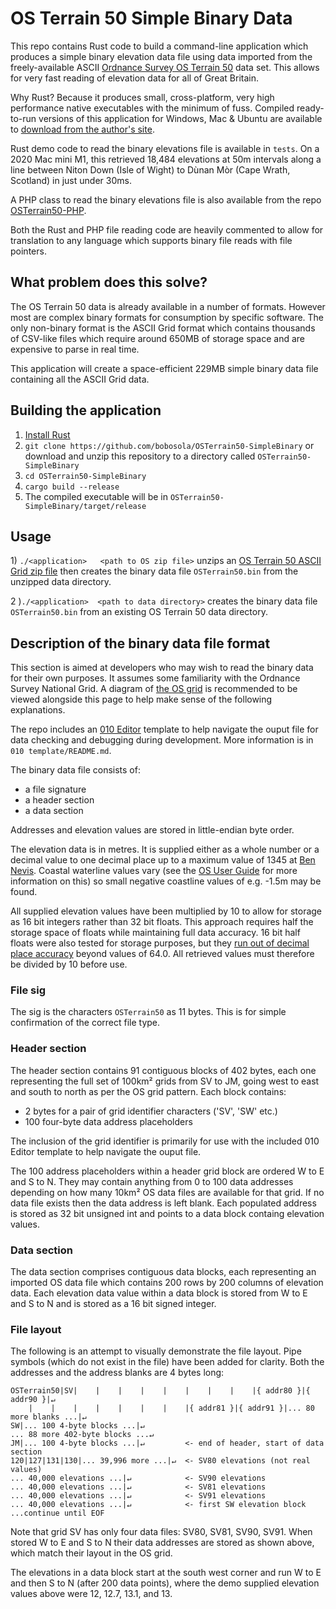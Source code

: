 # OS Terrain 50 Simple Binary Data

This repo contains Rust code to build a command-line application which produces a simple binary elevation data file using data imported from the freely-available ASCII  [Ordnance Survey OS Terrain 50](https://www.ordnancesurvey.co.uk/business-government/products/terrain-50) data set.  This allows for very fast reading of elevation data for all of Great Britain.

Why Rust? Because it produces small, cross-platform, very high performance native executables with the minimum of fuss. Compiled ready-to-run versions of this application for Windows, Mac & Ubuntu are available to [download from the author's site](TODO).

Rust demo code to read the binary elevations file is available in ``tests``. On a 2020 Mac mini M1, this retrieved 18,484 elevations at 50m intervals along a line between Niton Down (Isle of Wight) to Dùnan Mòr (Cape Wrath, Scotland) in just under 30ms.

A PHP class to read the binary elevations file is also available from the repo [OSTerrain50-PHP](). 

Both the Rust and  PHP file reading code are heavily commented to allow for translation to any language which supports binary file reads with file pointers.


## What problem does this solve?

The OS Terrain 50 data is already available in a number of formats. However most are complex binary formats for consumption by specific software. The only non-binary format is the ASCII Grid format which contains thousands of CSV-like files which require around 650MB of storage space and are expensive to parse in real time.

This application will create a space-efficient 229MB simple binary data file containing all the ASCII Grid data. 

## Building the application

1) [Install Rust](https://www.rust-lang.org/learn/get-started)
2) ``git clone https://github.com/bobosola/OSTerrain50-SimpleBinary`` or download and unzip this repository to a directory called ``OSTerrain50-SimpleBinary``
3) ``cd OSTerrain50-SimpleBinary``
4) ``cargo build --release``
5) The compiled executable will be in ``OSTerrain50-SimpleBinary/target/release``

## Usage

1\) ``./<application>   <path to OS zip file>`` unzips an [OS Terrain 50 ASCII Grid zip file](https://osdatahub.os.uk/downloads/open/Terrain50) then creates the binary data file ``OSTerrain50.bin`` from the unzipped data directory.

2 \)``./<application>  <path to data directory>`` creates the binary data file ``OSTerrain50.bin`` from an existing OS Terrain 50 data directory.

## Description of the binary data file format

This section is aimed at developers who may wish to read the binary data for their own purposes. It assumes some familiarity with the Ordnance Survey National Grid. A diagram of [the OS grid](https://en.wikipedia.org/wiki/Ordnance_Survey_National_Grid) is recommended to be viewed alongside this page to help make sense of the following explanations.

The repo includes an [010 Editor](https://www.sweetscape.com/010editor/) template to help navigate the ouput file for data checking and debugging during development. More information is in ``010 template/README.md``.

The binary data file consists of:

* a file signature
* a header section
* a data section

Addresses and elevation values are stored in little-endian byte order.

The elevation data is in metres. It is supplied either as a whole number or a decimal value to one decimal place up to a maximum value of 1345 at [Ben Nevis](https://getoutside.ordnancesurvey.co.uk/local/ben-nevis-highland). Coastal waterline values vary (see the [OS User Guide](https://www.ordnancesurvey.co.uk/documents/product-support/user-guide/os-terrain-50-user-guide.pdf) for more information on this) so small negative coastline values of e.g. -1.5m may be found.

All supplied elevation values have been multiplied by 10 to allow for storage as 16 bit integers rather than 32 bit floats. This approach requires half the storage space of floats while maintaining full data accuracy. 16 bit half floats were also tested for storage purposes, but they [run out of decimal place accuracy](https://en.wikipedia.org/wiki/Half-precision_floating-point_format#Precision_limitations_on_decimal_values_in_[1,_2048]) beyond values of 64.0. All retrieved values must therefore be divided by 10 before use.

### File sig

The sig is the characters ``OSTerrain50`` as 11 bytes. This is for simple confirmation of the correct file type.

### Header section

The header section contains 91 contiguous blocks of 402 bytes, each one representing the full set of 100km² grids from SV to JM, going west to east and south to north as per the OS grid pattern. Each block contains:

* 2 bytes for a pair of grid identifier characters ('SV', 'SW' etc.)
* 100 four-byte data address placeholders

The inclusion of the grid identifier is primarily for use with the included 010 Editor template to help navigate the ouput file.       

The 100 address placeholders within a header grid block are ordered W to E and S to N. They may contain anything from 0 to 100 data addresses depending on how many 10km² OS data files are available for that grid. If no data file exists then the data address is left blank. Each populated address is stored as 32 bit unsigned int and points to a data block containg elevation values.

### Data section

The data section comprises contiguous data blocks, each representing an imported OS data file which contains 200 rows by 200 columns of elevation data. Each elevation data value within a data block is stored from W to E and S to N and is stored as a 16 bit signed integer.

### File layout

The following is an attempt to visually demonstrate the file layout. Pipe symbols (which do not exist in the file) have been added for clarity. Both the addresses and the address blanks are 4 bytes long: 

```
OSTerrain50|SV|    |    |    |    |    |    |    |    |{ addr80 }|{ addr90 }|↵
    |    |    |    |    |    |    |    |{ addr81 }|{ addr91 }|... 80 more blanks ...|↵
SW|... 100 4-byte blocks ...|↵
... 88 more 402-byte blocks ...↵
JM|... 100 4-byte blocks ...|↵         <- end of header, start of data section
120|127|131|130|... 39,996 more ...|↵  <- SV80 elevations (not real values)
... 40,000 elevations ...|↵            <- SV90 elevations
... 40,000 elevations ...|↵            <- SV81 elevations
... 40,000 elevations ...|↵            <- SV91 elevations
... 40,000 elevations ...|↵            <- first SW elevation block
...continue until EOF
```

Note that grid SV has only four data files: SV80, SV81, SV90, SV91. When stored W to E and S to N their data addresses are stored as shown above, which match their layout in the OS grid.

The elevations in a data block start at the south west corner and run W to E and then S to N (after 200 data points), where the demo supplied elevation values above were 12, 12.7, 13.1, and 13.